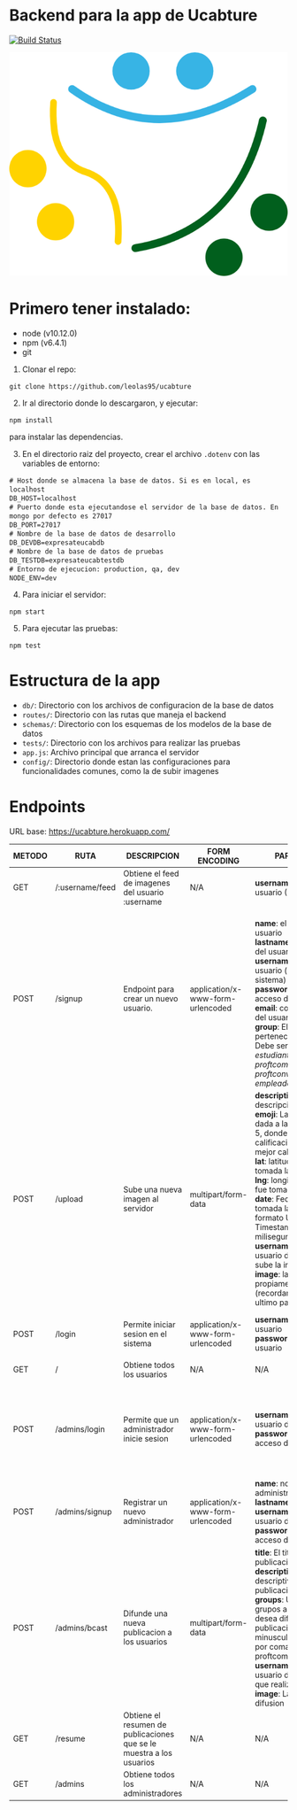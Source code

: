 # Backend para la app de Ucabture
[![Build Status](https://travis-ci.org/leolas95/ucabture.svg?branch=master)](https://travis-ci.org/leolas95/ucabture)

![Logo](iso.png)

# Primero tener instalado:

* node (v10.12.0)
* npm (v6.4.1)
* git

1. Clonar el repo:

```
git clone https://github.com/leolas95/ucabture
```

2. Ir al directorio donde lo descargaron, y ejecutar:

```
npm install
```

para instalar las dependencias.

3. En el directorio raiz del proyecto, crear el archivo `.dotenv` con las variables de entorno:
```
# Host donde se almacena la base de datos. Si es en local, es localhost
DB_HOST=localhost
# Puerto donde esta ejecutandose el servidor de la base de datos. En mongo por defecto es 27017
DB_PORT=27017
# Nombre de la base de datos de desarrollo
DB_DEVDB=expresateucabdb
# Nombre de la base de datos de pruebas
DB_TESTDB=expresateucabtestdb
# Entorno de ejecucion: production, qa, dev
NODE_ENV=dev
```

4. Para iniciar el servidor:
```
npm start
```

5. Para ejecutar las pruebas:

```
npm test
```

# Estructura de la app

* `db/`: Directorio con los archivos de configuracion de la base de datos
* `routes/`: Directorio con las rutas que maneja el backend
* `schemas/`: Directorio con los esquemas de los modelos de la base de datos
* `tests/`: Directorio con los archivos para realizar las pruebas
* `app.js`: Archivo principal que arranca el servidor
* `config/`: Directorio donde estan las configuraciones para funcionalidades comunes, como la de subir imagenes

# Endpoints

URL base: https://ucabture.herokuapp.com/

METODO | RUTA | DESCRIPCION | FORM ENCODING | PARAMETROS | RETORNO EXITO | RETORNO ERROR
-------|-------|------------|-----------| ---------------|-------------- | --------------
GET | /:username/feed | Obtiene el feed de imagenes del usuario :username | N/A | **username**: el nombre de usuario (Ej: pedrito123) | 200 | 404 si el usuario no existe<br/>
POST | /signup | Endpoint para crear un nuevo usuario. | application/x-www-form-urlencoded | <br/> **name**: el nombre real del usuario<br/> **lastname**: el apellido real del usuario<br/> **username**: el nombre de usuario (unico dentro del sistema)<br/> **password**: la clave de acceso del usuario<br/> **email**: correo electronico del usuario<br/> **group**: El grupo al que pertenece el usuario. Debe ser uno de: _estudiantes, proftcompleto, proftconvencional, empleados, egresados_ | 201 | 400 si el usuario ya existe
POST | /upload | Sube una nueva imagen al servidor | multipart/form-data | **description**: La descripcion de la imagen<br/> **emoji**: La calificacion dada a la imagen, del 1 al 5, donde 1 es mala calificacion, y 5 es la mejor calificacion<br/> **lat**: latitud de donde fue tomada la imagen<br/> **lng**: longitud de donde fue tomada la imagen<br/> **date**: Fecha en que fue tomada la imagen, en formato UNIX Timestamp, en milisegundos<br/> **username**: nombre de usuario del usuario que sube la imagen<br/> **image**: la imagen propiamente dicha (recordar que debe ser el ultimo parametro) | 201 | 404 si el usuario no existe
POST | /login | Permite iniciar sesion en el sistema | application/x-www-form-urlencoded | **username**: nombre de usuario<br/> **password**: clave del usuario | 200 | 400 si la clave es incorrecta o el usuario no existe<br/>
GET | / | Obtiene todos los usuarios | N/A | N/A | 200 | N/A
POST | /admins/login | Permite que un administrador inicie sesion | application/x-www-form-urlencoded | **username**: El nombre de usuario del administrador<br/> **password**: La clave de acceso del administrador | 200 | 400 si los campos estan vacios, o la clave ingresada es invalida<br/> 404 si el administrador no esta registrado.
POST | /admins/signup | Registrar un nuevo administrador | application/x-www-form-urlencoded | **name**: nombre real del administrador<br/> **lastname**: apellido<br/> **username**: nombre de usuario del administrador<br/> **password**: la clave de acceso del administrador | 200 | 400 si el username esta ocupado<br/>
POST | /admins/bcast | Difunde una nueva publicacion a los usuarios | multipart/form-data | **title**: El titulo de la publicacion<br/> **description**: El mensaje descriptivo de la publicacion<br/> **groups**: Una lista de los grupos a quienes se les desea difundir la publicacion, en minusculas y separados por coma. Ej: proftcompleto,empleados<br/> **username**: el nombre de usuario del administrador que realiza la difusion<br/> **image**: La imagen de la difusion | 201 si la difusion tuvo exito | 404 si el administrador indicado no existe<br/>
GET | /resume | Obtiene el resumen de publicaciones que se le muestra a los usuarios | N/A | N/A | 200 | N/A<br/>
GET | /admins | Obtiene todos los administradores | N/A | N/A | 200 | N/A